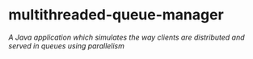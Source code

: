 # multithreaded-queue-manager
_A Java application which simulates the way clients are distributed and served in queues using parallelism_
